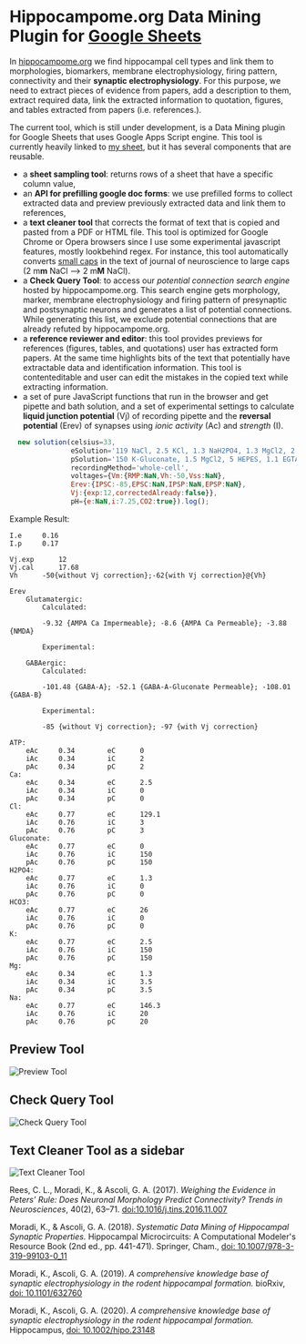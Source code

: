 # Hippocampome.org Data Mining Plugin for [Google Sheets](https://docs.google.com/spreadsheets/d/19zgGwpUQiCHsxozzMEry1EsI1_6AS_Q14CEF3JStW4A/edit?usp=sharing)

In [hippocampome.org](hippocampome.org) we find hippocampal cell types and link them to morphologies, biomarkers, membrane electrophysiology, firing pattern, connectivity and their **synaptic electrophysiology**. For this purpose, we need to extract pieces of evidence from papers, add a description to them, extract required data, link the extracted information to quotation, figures, and tables extracted from papers (i.e. references.).

The current tool, which is still under development, is a Data Mining plugin for Google Sheets that uses Google Apps Script engine. 
This tool is currently heavily linked to [my sheet](https://docs.google.com/spreadsheets/d/19zgGwpUQiCHsxozzMEry1EsI1_6AS_Q14CEF3JStW4A/edit?usp=sharing), but it has several components that are reusable.
- a **sheet sampling tool**: returns rows of a sheet that have a specific column value,
- an **API for prefilling google doc forms**: we use prefilled forms to collect extracted data and preview previously extracted data and link them to references,
- a **text cleaner tool** that corrects the format of text that is copied and pasted from a PDF or HTML file. This tool is optimized for Google Chrome or Opera browsers since I use some experimental javascript features, mostly lookbehind regex. For instance, this tool automatically converts [small caps](https://en.wikipedia.org/wiki/Small_caps) in the text of journal of neuroscience to large caps (2 m**m** NaCl --> 2 m**M** NaCl).
- a **Check Query Tool**: to access our *potential connection search engine* hosted by hippocampome.org. This search engine gets morphology, marker, membrane electrophysiology and firing pattern of presynaptic and postsynaptic neurons and generates a list of potential connections. While generating this list, we exclude potential connections that are already refuted by hippocampome.org.
- a **reference reviewer and editor**: this tool provides previews for references (figures, tables, and quotations) user has extracted form papers. At the same time highlights bits of the text that potentially have extractable data and identification information. This tool is contenteditable and user can edit the mistakes in the copied text while extracting information.
- a set of pure JavaScript functions that run in the browser and get pipette and bath solution, and a set of experimental settings to calculate **liquid junction potential** (Vj) of recording pipette and the **reversal potential** (Erev) of synapses using *ionic activity* (Ac) and *strength* (I).
```javascript
  new solution(celsius=33,
               eSolution='119 NaCl, 2.5 KCl, 1.3 NaH2PO4, 1.3 MgCl2, 2.5 CaCl2, 26 NaHCO3',
               pSolution='150 K-Gluconate, 1.5 MgCl2, 5 HEPES, 1.1 EGTA,10 Na2-Phosphocreatine, 2 MgATP',
               recordingMethod='whole-cell',
               voltages={Vm:{RMP:NaN,Vh:-50,Vss:NaN},
               Erev:{IPSC:-85,EPSC:NaN,IPSP:NaN,EPSP:NaN},
               Vj:{exp:12,correctedAlready:false}},
               pH={e:NaN,i:7.25,CO2:true}).log();
```
Example Result:
```
I.e		0.16
I.p		0.17

Vj.exp		12
Vj.cal		17.68
Vh		-50{without Vj correction};-62{with Vj correction}@{Vh}

Erev
	Glutamatergic:
		Calculated:

		-9.32 {AMPA Ca Impermeable}; -8.6 {AMPA Ca Permeable}; -3.88 {NMDA}

		Experimental:

	GABAergic:
		Calculated:

		-101.48 {GABA-A}; -52.1 {GABA-A-Gluconate Permeable}; -108.01 {GABA-B}

		Experimental:

		-85 {without Vj correction}; -97 {with Vj correction}

ATP:
	eAc		0.34		eC		0
	iAc		0.34		iC		2
	pAc		0.34		pC		2
Ca:
	eAc		0.34		eC		2.5
	iAc		0.34		iC		0
	pAc		0.34		pC		0
Cl:
	eAc		0.77		eC		129.1
	iAc		0.76		iC		3
	pAc		0.76		pC		3
Gluconate:
	eAc		0.77		eC		0
	iAc		0.76		iC		150
	pAc		0.76		pC		150
H2PO4:
	eAc		0.77		eC		1.3
	iAc		0.76		iC		0
	pAc		0.76		pC		0
HCO3:
	eAc		0.77		eC		26
	iAc		0.76		iC		0
	pAc		0.76		pC		0
K:
	eAc		0.77		eC		2.5
	iAc		0.76		iC		150
	pAc		0.76		pC		150
Mg:
	eAc		0.34		eC		1.3
	iAc		0.34		iC		3.5
	pAc		0.34		pC		3.5
Na:
	eAc		0.77		eC		146.3
	iAc		0.76		iC		20
	pAc		0.76		pC		20
```
## Preview Tool
![Preview Tool](https://github.com/k1moradi/Hippocampome.Org-Data-Miner-s-Plugin-for-Google-Sheet-/blob/master/Form%26Viewer.png "Preview Tool")
## Check Query Tool
![Check Query Tool](https://github.com/k1moradi/Hippocampome.Org-Data-Miner-s-Plugin-for-Google-Sheet-/blob/master/CheckQueryTool.png "Check Query Tool")
## Text Cleaner Tool as a sidebar
![Text Cleaner Tool](https://github.com/k1moradi/Hippocampome.Org-Data-Miner-s-Plugin-for-Google-Sheet-/blob/master/TextCleaner.png "Text Cleaner Tool")

Rees, C. L., Moradi, K., & Ascoli, G. A. (2017). *Weighing the Evidence in Peters’ Rule: Does Neuronal Morphology Predict Connectivity? Trends in Neurosciences*, 40(2), 63–71. [doi:10.1016/j.tins.2016.11.007](https://doi.org/10.1016/j.tins.2016.11.007)

Moradi, K., & Ascoli, G. A. (2018). *Systematic Data Mining of Hippocampal Synaptic Properties.* Hippocampal Microcircuits: A Computational Modeler's Resource Book (2nd ed., pp. 441-471). Springer, Cham., [doi: 10.1007/978-3-319-99103-0_11](https://link.springer.com/chapter/10.1007/978-3-319-99103-0_11)

Moradi, K., Ascoli, G. A. (2019). *A comprehensive knowledge base of synaptic electrophysiology in the rodent hippocampal formation.* bioRxiv, [doi: 10.1101/632760](https://www.biorxiv.org/content/10.1101/632760v2.full)

Moradi, K., Ascoli, G. A. (2020). *A comprehensive knowledge base of synaptic electrophysiology in the rodent hippocampal formation.* Hippocampus, [doi: 10.1002/hipo.23148](https://doi.org/10.1002/hipo.23148)

